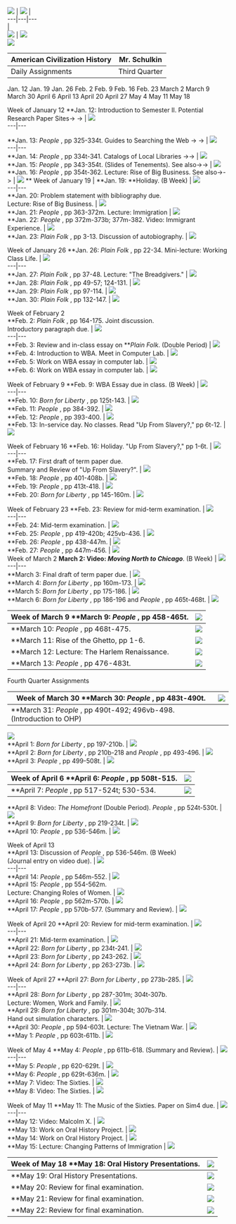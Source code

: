 ![](/images/syll-heads.jpg) | ![](/images/enter.jpg) |  
---|---|---  
|  
![](/images/topics.jpg) | [![](/images/go.jpg)](/search.php)  
![](/images/navbar.gif)

| American Civilization History | Mr. Schulkin  
---|---  
Daily Assignments | Third Quarter  
  
 Jan. 12          Jan. 19     Jan. 26      Feb. 2      Feb. 9      Feb. 16
Feb. 23     March 2    March 9  
 March 30     April 6      April 13     April 20    April 27    May 4      May
11     May 18  
  
  
Week of January 12 **Jan. 12:    Introduction to Semester II.  Potential
Research Paper Sites-> -> | [![](resources.gif)](research.htm)  
---|---  
  
**Jan. 13:    _People_ , pp 325-334t.  Guides to Searching the Web -> -> |
[![](welcome.gif)](engines.htm)  
---|---  
**Jan. 14:    _People_ , pp 334t-341.   Catalogs of Local Libraries ->-> | [
![](resources.gif)](libraries.htm)  
**Jan. 15:    _People_ , pp 343-354t.  (Slides of Tenements).  See also->-> |
[ ![](comgraph.gif)](http://www.netresource.com/mcny/riis.html)  
**Jan. 16:    _People_ , pp 354t-362.  Lecture: Rise of Big Business.  See
also->-> | [
![](labtech3.gif)](http://www.photocollect.com/archives/homework.html) ** Week
of January 19 |  **Jan. 19:    **Holiday. (B Week) |  ![](banner.gif)  
---|---  
**Jan. 20:    Problem statement with bibliography due.  
                Lecture: Rise of Big Business. |  ![](dofisigning.gif)  
**Jan. 21:    _People_ , pp 363-372m. Lecture: Immigration |  ![](sun.gif)  
**Jan. 22:    _People_ , pp 372m-373b; 377m-382. Video: Immigrant Experience.
|  ![](sun3+3d.gif)  
**Jan. 23:    _Plain Folk_ , pp 3-13. Discussion of autobiography. |
![](dofisigning.gif)  
  
Week of January 26 **Jan. 26:    _Plain Folk_ , pp 22-34.    Mini-lecture:
Working Class Life. | ![](banner.gif)  
---|---  
**Jan. 27:    _Plain Folk_ , pp 37-48.   Lecture: "The Breadgivers." |
![](banner2.gif)  
**Jan. 28:    _Plain Folk_ , pp 49-57; 124-131. | ![](georgew2.gif)  
**Jan. 29:    _Plain Folk_ , pp 97-114. | ![](dofisigning.gif)  
**Jan. 30:    _Plain Folk_ , pp 132-147. | ![](sun.gif)  
  
Week of February 2  
**Feb. 2:    _Plain Folk_ , pp 164-175.  Joint discussion.  
              Introductory paragraph due. | ![](banner.gif)  
---|---  
**Feb. 3:    Review and in-class essay on **_Plain Folk_. (Double Period) |
![](banner2.gif)  
**Feb. 4:   Introduction to WBA. Meet in Computer Lab. | ![](labtech3.gif)  
**Feb. 5:   Work on WBA essay in computer lab. | ![](sun3+3d.gif)  
**Feb. 6:   Work on WBA essay in computer lab. | ![](comgraph.gif)  
  
Week of February 9 **Feb. 9:   WBA Essay due in class.   (B Week) |
![](banner.gif)  
---|---  
**Feb. 10:    _Born for Liberty_ , pp 125t-143. | ![](banner2.gif)  
**Feb. 11:    _People_ , pp 384-392. | ![](resources.gif)  
**Feb. 12:    _People_ , pp 393-400. | ![](dofisigning.gif)  
**Feb. 13:   In-service day.  No classes.  Read "Up From Slavery?," pp 6t-12.
| ![](sun.gif)  
  
Week of February 16 **Feb. 16:    Holiday.   "Up From Slavery?," pp 1-6t. |
![](sun.gif)  
---|---  
**Feb. 17:   First draft of term paper due.  
                Summary and Review of "Up From Slavery?". | ![](resources.gif)  
**Feb. 18:    _People_ , pp 401-408b. | ![](dofisigning.gif)  
**Feb. 19:    _People_ , pp 413t-418. | ![](tallbuilding.gif)  
**Feb. 20:    _Born for Liberty_ , pp 145-160m. | ![](apushistory.gif)  
  
  
Week of February 23 **Feb. 23:   Review for mid-term examination. |
![](sun.gif)  
---|---  
**Feb. 24:   Mid-term examination. | ![](resources.gif)  
**Feb. 25:    _People_ , pp 419-420b; 425vb-436. | ![](banner.gif)  
**Feb. 26:    _People_ , pp 438-447m. | ![](tallbuilding.gif)  
**Feb. 27:    _People_ , pp 447m-456. | ![](banner2.gif)  
Week of March 2 **March 2:   Video: _Moving North to Chicago_**.  (B Week) |
![](sun3+3d.gif)  
---|---  
**March 3:   Final draft of term paper due. | ![](resources.gif)  
**March 4:    _Born for Liberty_ , pp 160m-173. | ![](apushistory.gif)  
**March 5:    _Born for Liberty_ , pp 175-186. | ![](apushistory.gif)  
**March 6:    _Born for Liberty_ , pp 186-196 and _People_ , pp 465t-468t. |
![](tallbuilding.gif)  
  
Week of March 9 **March 9:       _People_ , pp 458-465t. | ![](banner.gif)  
---|---  
**March 10:    _People_ , pp 468t-475. | ![](tallbuilding.gif)  
**March 11:    Rise of the Ghetto, pp 1-6. | ![](sun.gif)  
**March 12:    Lecture: The Harlem Renaissance. | ![](banner2.gif)  
**March 13:    _People_ , pp 476-483t. | ![](dofisigning.gif)  
  
  
Fourth Quarter Assignments  
  
Week of March 30 **March 30:     _People_ , pp 483t-490t. | ![](resources.gif)  
---|---  
**March 31:     _People_ , pp 490t-492; 496vb-498.  (Introduction to OHP) |
![](georgew2.gif)  
**April 1:        _Born for Liberty_ , pp 197-210b. | ![](apushistory.gif)  
**April 2:        _Born for Liberty_ , pp 210b-218 and _People_ , pp 493-496.
| ![](apushistory.gif)  
**April 3:        _People_ , pp 499-508t. | ![](tallbuilding.gif)  
  
Week of April 6 **April 6:    _People_ , pp 508t-515. | ![](sun.gif)  
---|---  
**April 7:    _People_ , pp 517-524t; 530-534. | ![](resources.gif)  
**April 8:   Video: _The Homefront_   (Double Period).   _People_ , pp
524t-530t. | ![](apushistory.gif)  
**April 9:    _Born for Liberty_ , pp 219-234t. | ![](apushistory.gif)  
**April 10:    _People_ , pp 536-546m. | ![](dofisigning.gif)  
  
Week of April 13  
**April 13:   Discussion of _People_ , pp 536-546m.  (B Week)  
                 (Journal entry on video due). | ![](banner.gif)  
---|---  
**April 14:    _People_ , pp 546m-552. | ![](banner2.gif)  
**April 15:    _People_ , pp 554-562m.  
                Lecture: Changing Roles of Women. | ![](sun.gif)  
**April 16:    _People_ , pp 562m-570b. | ![](resources.gif)  
**April 17:    _People_ , pp 570b-577.   (Summary and Review). |
![](tallbuilding.gif)  
  
Week of April 20 **April 20:    Review for mid-term examination. |
![](labtech3.gif)  
---|---  
**April 21:    Mid-term examination. | ![](resources.gif)  
**April 22:      _Born for Liberty_ , pp 234t-241. | ![](apushistory.gif)  
**April 23:      _Born for Liberty_ , pp 243-262. | ![](apushistory.gif)  
**April 24:      _Born for Liberty_ , pp 263-273b. | ![](apushistory.gif)  
  
Week of April 27 **April 27:    _Born for Liberty_ , pp 273b-285. |
![](apushistory.gif)  
---|---  
**April 28:    _Born for Liberty_ , pp 287-301m; 304t-307b.  
                 Lecture: Women, Work and Family. | ![](apushistory.gif)  
**April 29:    _Born for Liberty_ , pp 301m-304t; 307b-314.  
                Hand out simulation characters. | ![](apushistory.gif)  
**April 30:    _People_ , pp 594-603t.  Lecture: The Vietnam War. |
![](banner.gif)  
**May 1:      _People_ , pp 603t-611b. | ![](tallbuilding.gif)  
  
Week of May 4 **May 4:      _People_ , pp 611b-618.  (Summary and Review). |
![](tallbuilding.gif)  
---|---  
**May 5:      _People_ , pp 620-629t. | ![](resources.gif)  
**May 6:      _People_ , pp 629t-636m. | ![](sun.gif)  
**May 7:     Video: The Sixties. | ![](georgew2.gif)  
**May 8:     Video: The Sixties. | ![](banner2.gif)  
  
Week of May 11 **May 11:   The Music of the Sixties.  Paper on Sim4 due. |
![](banner2.gif)  
---|---  
**May 12:   Video: Malcolm X. | ![](dofisigning.gif)  
**May 13:   Work on Oral History Project. | ![](georgew2.gif)  
**May 14:   Work on Oral History Project. | ![](tallbuilding.gif)  
**May 15:   Lecture: Changing Patterns of Immigration | ![](sun.gif)  
  
Week of May 18 **May 18:   Oral History Presentations. | ![](tallbuilding.gif)  
---|---  
**May 19:   Oral History Presentations. | ![](sun.gif)  
**May 20:   Review for final examination. | ![](banner2.gif)  
**May 21:   Review for final examination. | ![](georgew2.gif)  
**May 22:   Review for final examination. | ![](banner.gif)

